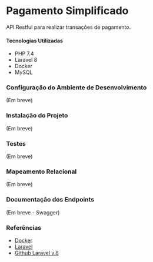 # Pagamento Simplificado

API Restful para realizar transações de pagamento.

#### Tecnologias Utilizadas

- PHP 7.4
- Laravel 8
- Docker
- MySQL

### Configuração do Ambiente de Desenvolvimento

(Em breve)

### Instalação do Projeto

(Em breve)

### Testes

(Em breve)

### Mapeamento Relacional

(Em breve)

### Documentação dos Endpoints

(Em breve - Swagger)

### Referências

- [Docker](https://docs.docker.com/)
- [Laravel](https:://laravel.com/docs)
- [Github Laravel v.8](https:://laravel.com/docs)
